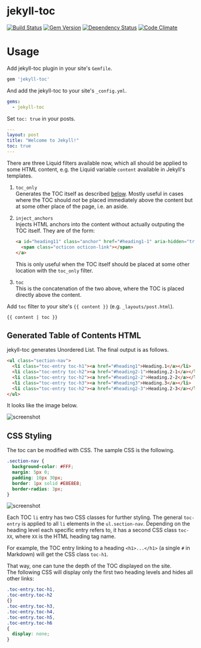 # jekyll-toc

[![Build Status](https://travis-ci.org/toshimaru/jekyll-toc.svg?branch=master)](https://travis-ci.org/toshimaru/jekyll-toc)
[![Gem Version](https://badge.fury.io/rb/jekyll-toc.svg)](http://badge.fury.io/rb/jekyll-toc)
[![Dependency Status](https://gemnasium.com/toshimaru/jekyll-toc.svg)](https://gemnasium.com/toshimaru/jekyll-toc)
[![Code Climate](https://codeclimate.com/github/toshimaru/jekyll-toc/badges/gpa.svg)](https://codeclimate.com/github/toshimaru/jekyll-toc)

# Usage

Add jekyll-toc plugin in your site's `Gemfile`.

```ruby
gem 'jekyll-toc'
```

And add the jekyll-toc to your site's `_config.yml`.

```yml
gems:
  - jekyll-toc
```

Set `toc: true` in your posts.

```yml
---
layout: post
title: "Welcome to Jekyll!"
toc: true
---
```

There are three Liquid filters available now, which all should be applied
to some HTML content, e.g. the Liquid variable `content` available in
Jekyll's templates.

1. `toc_only`  
   Generates the TOC itself as described [below](#generated-table-of-contents-html).
   Mostly useful in cases where the TOC should _not_ be placed immediately
   above the content but at some other place of the page, i.e. an aside.

2. `inject_anchors`  
   Injects HTML anchors into the content without actually outputing the
   TOC itself.
   They are of the form:
   
   ```html
   <a id="heading11" class="anchor" href="#heading1-1" aria-hidden="true">
     <span class="octicon octicon-link"></span>
   </a>
   ```
   
   This is only useful when the TOC itself should be placed at some other
   location with the `toc_only` filter.

3. `toc`  
  This is the concatenation of the two above, where the TOC is placed
  directly above the content.
  
  Add `toc` filter to your site's `{{ content }}` (e.g. `_layouts/post.html`).

  ```
  {{ content | toc }}
  ```


## Generated Table of Contents HTML

jekyll-toc generates Unordered List. The final output is as follows.

```html
<ul class="section-nav">
  <li class="toc-entry toc-h1"><a href="#heading1">Heading.1</a></li>
  <li class="toc-entry toc-h2"><a href="#heading2-1">Heading.2-1</a></li>
  <li class="toc-entry toc-h2"><a href="#heading2-2">Heading.2-2</a></li>
  <li class="toc-entry toc-h3"><a href="#heading3">Heading.3</a></li>
  <li class="toc-entry toc-h2"><a href="#heading2-3">Heading.2-3</a></li>
</ul>
```

It looks like the image below.

![screenshot](https://cloud.githubusercontent.com/assets/803398/5722561/7f59e8aa-9b80-11e4-9ee5-27a15192ee83.png)

## CSS Styling

The toc can be modified with CSS. The sample CSS is the following.

```css
.section-nav {
  background-color: #FFF;
  margin: 5px 0;
  padding: 10px 30px;
  border: 1px solid #E8E8E8;
  border-radius: 3px;
}
```

![screenshot](https://cloud.githubusercontent.com/assets/803398/5723662/f0bc84c8-9b88-11e4-986c-90608ca88184.png)

Each TOC `li` entry has two CSS classes for further styling.
The general `toc-entry` is applied to all `li` elements in the `ul.section-nav`.
Depending on the heading level each specific entry refers to, it has a second
CSS class `toc-XX`, where `XX` is the HTML heading tag name.

For example, the TOC entry linking to a heading `<h1>...</h1>` (a single
`#` in Markdown) will get the CSS class `toc-h1`.

That way, one can tune the depth of the TOC displayed on the site.  
The following CSS will display only the first two heading levels and hides
all other links:

```css
.toc-entry.toc-h1,
.toc-entry.toc-h2
{}
.toc-entry.toc-h3,
.toc-entry.toc-h4,
.toc-entry.toc-h5,
.toc-entry.toc-h6
{
  display: none;
}
```

